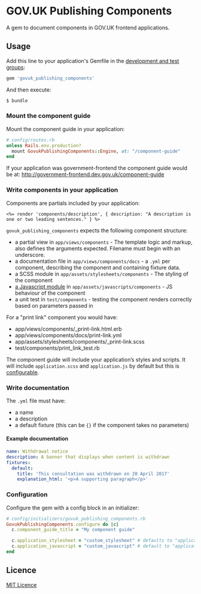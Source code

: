 # GOV.UK Publishing Components

A gem to document components in GOV.UK frontend applications.

## Usage

Add this line to your application's Gemfile in the [development and test groups](http://bundler.io/v1.12/groups.html#grouping-your-dependencies):

```ruby
gem 'govuk_publishing_components'
```

And then execute:
```bash
$ bundle
```

### Mount the component guide

Mount the component guide in your application:

```ruby
# config/routes.rb
unless Rails.env.production?
  mount GovukPublishingComponents::Engine, at: "/component-guide"
end
```

If your application was government-frontend the component guide would be at:
http://government-frontend.dev.gov.uk/component-guide

### Write components in your application

Components are partials included by your application:
```erb
<%= render 'components/description', { description: "A description is one or two leading sentences." } %>
```

`govuk_publishing_components` expects the following component structure:

* a partial view in `app/views/components` - The template logic and markup, also defines the arguments expected. Filename must begin with an underscore.
* a documentation file in `app/views/components/docs` - a `.yml` per component, describing the component and containing fixture data.
* a SCSS module in `app/assets/stylesheets/components` - The styling of the component
* [a Javascript module](https://github.com/alphagov/govuk_frontend_toolkit/blob/master/docs/javascript.md#modules) in `app/assets/javascripts/components` - JS behaviour of the component
* a unit test in `test/components` - testing the component renders correctly based on parameters passed in

For a "print link" component you would have:
* app/views/components/_print-link.html.erb
* app/views/components/docs/print-link.yml
* app/assets/stylesheets/components/_print-link.scss
* test/components/print_link_test.rb

The component guide will include your application’s styles and scripts. It will include `application.scss` and `application.js` by default but this is [configurable](#configuration).

### Write documentation

The `.yml` file must have:
* a name
* a description
* a default fixture (this can be `{}` if the component takes no parameters)

#### Example documentation

```yaml
name: Withdrawal notice
description: A banner that displays when content is withdrawn
fixtures:
  default:
    title: 'This consultation was withdrawn on 20 April 2017'
    explanation_html: '<p>A supporting paragraph</p>'
```

### Configuration

Configure the gem with a config block in an initializer:

```ruby
# config/initializers/govuk_publishing_components.rb
GovukPublishingComponents.configure do |c|
  c.component_guide_title = "My component guide"

  c.application_stylesheet = "custom_stylesheet" # defaults to "application"
  c.application_javascript = "custom_javascript" # default to "application"
end
```

## Licence

[MIT Licence](LICENCE.md)
